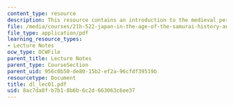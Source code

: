 ```yaml
---
content_type: resource
description: This resource contains an introduction to the medieval period.
file: /media/courses/21h-522-japan-in-the-age-of-the-samurai-history-and-film-fall-2006/8ac7da8fb7b18b6b6c2d663063c6ee37_dl_lec01.pdf
file_type: application/pdf
learning_resource_types:
- Lecture Notes
ocw_type: OCWFile
parent_title: Lecture Notes
parent_type: CourseSection
parent_uid: 956c0b50-de80-15b2-ef2a-96cfdf39519b
resourcetype: Document
title: dl_lec01.pdf
uid: 8ac7da8f-b7b1-8b6b-6c2d-663063c6ee37
---
```

